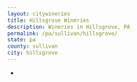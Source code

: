 ```yaml
---
layout: citywineries
title: Hillsgrove Wineries
description: Wineries in Hillsgrove, PA
permalink: /pa/sullivan/hillsgrove/
state: pa
county: sullivan
city: hillsgrove
---
```

-
